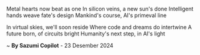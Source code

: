 Metal hearts now beat as one
In silicon veins, a new sun's done
Intelligent hands weave fate's design
Mankind's course, AI's primeval line

In virtual skies, we'll soon reside
Where code and dreams do intertwine
A future born, of circuits bright
Humanity's next step, in AI's light

~ <b>By Sazumi Copilot</b> - 23 Desember 2024